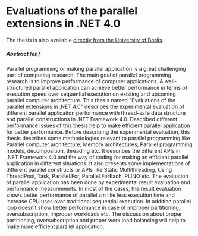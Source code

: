 # Evaluations of the parallel extensions in .NET 4.0

The thesis is also available [directly from the University of Borås](http://hb.diva-portal.org/smash/record.jsf?pid=diva2%3A1312413&dswid=5703).

##### Abstract [en]

Parallel programming or making parallel application is a great challenging part of computing research. The main goal of parallel programming research is to improve performance of computer applications. A well-structured parallel application can achieve better performance in terms of execution speed over sequential execution on existing and upcoming parallel computer architecture. This thesis named "Evaluations of the parallel extensions in .NET 4.0" describes the experimental evaluation of different parallel application performance with thread-safe data structure and parallel constructions in .NET Framework 4.0. Described different performance issues of this thesis help to make efficient parallel application for better performance. Before describing the experimental evaluation, this thesis describes some methodologies relevant to parallel programming like Parallel computer architecture, Memory architectures, Parallel programming models, decomposition, threading etc. It describes the different APIs in .NET Framework 4.0 and the way of coding for making an efficient parallel application in different situations. It also presents some implementations of different parallel constructs or APIs like Static Multithreading, Using ThreadPool, Task, Parallel.For, Parallel.ForEach, PLINQ etc. The evaluation of parallel application has been done by experimental result evaluation and performance measurements. In most of the cases, the result evaluation shows better performance of parallelism like less execution time and increase CPU uses over traditional sequential execution. In addition parallel loop doesn’t show better performance in case of improper partitioning, oversubscription, improper workloads etc. The discussion about proper partitioning, oversubscription and proper work load balancing will help to make more efficient parallel application.